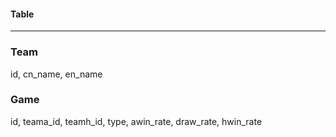 #### Table
---------
### Team
id, cn_name, en_name

### Game
id, teama_id, teamh_id, type, awin_rate, draw_rate, hwin_rate
